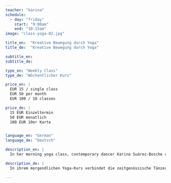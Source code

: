 ```yaml
---
teacher: "karina"
schedule:
  - day: "friday"
    start: "9:00am"
    end: "10:15am"
image: "class-yoga-02.jpg"

title_en:  "Kreative Bewegung durch Yoga"
title_de:  "Kreative Bewegung durch Yoga"

subtitle_en: 
subtitle_de: 

type_en: "Weekly Class"
type_de: "Wöchentlicher Kurs"

price_en: |
  EUR 15 / single class  
  EUR 50 per month  
  EUR 100 / 10 classes

price_de: |
  15 EUR Einzeltermin  
  50 EUR monatlich  
  100 EUR 10er Karte


language_en: "German"
language_de: "Deutsch"

description_en: |
  In her morning yoga class, contemporary dancer Karina Suárez-Bosche connects elements of Hatha and Ashtanga Yoga (sun salutations, asanas, breathing exercises etc.) with dance and improvisation. A steady practice opens a space to focus on the current state of our being, and the balance between body, mind, and soul. The goal is a better organisation, presence and strengthening of the body, which will lead to increased trust in ourselves and more creativity.

description_de: |
  In ihrem morgendlichen Yoga-Kurs verbindet die zeitgenössische Tänzerin Karina Suárez-Bosche Elemente des Hatha und Ashtanga Yogas (Sonnengruß, Asanas, Atem-Übungen u.s.w.) mit denen aus dem Tanz und der Bewegungs-Improvisation. Die regelmäßige Praxis schafft Raum für das Bewusstsein des aktuellen Zustandes unseres Seins sowie das Gleichgewicht zwischen Körper, Geist und Seele. Das Ziel ist eine bessere Organisation, Präsenz und Stärkung des Körpers, wodurch sich - auch im Alltag - Vertrauen ins Selbst und Kreativität entwickelt.

---
```

